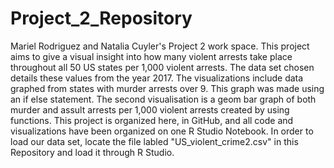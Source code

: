 # Project_2_Repository
Mariel Rodriguez and Natalia Cuyler's Project 2 work space.
This project aims to give a visual insight into how many violent arrests take place throughout all 50 US states per 1,000 violent arrests. The data set chosen details these values from the year 2017. The visualizations include data graphed from states with murder arrests over 9. This graph was made using an if else statement. The second visualisation is a geom bar graph of both murder and assult arrests per 1,000 violent arrests created by using functions. 
This project is organized here, in GitHub, and all code and visualizations have been organized on one R Studio Notebook. 
In order to load our data set, locate the file labled "US_violent_crime2.csv" in this Repository and load it through R Studio. 
